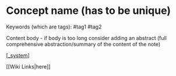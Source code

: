 # Concept name (has to be unique)

Keywords (which are tags): #tag1 #tag2

Content body - if body is too long consider adding an abstract (full comprehensive abstraction/summary of the content of the note)

[[_system]]

[[Wiki Links|here]]

[//begin]: # "Autogenerated link references for markdown compatibility"
[_system]: _system "_system"
[//end]: # "Autogenerated link references"